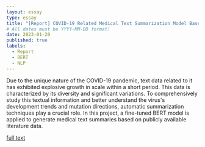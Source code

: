 ```yaml
---
layout: essay
type: essay
title: "[Report] COVID-19 Related Medical Text Summarization Model Based on BERT    "
# All dates must be YYYY-MM-DD format!
date: 2023-01-20
published: true
labels:
  - Report
  - BERT
  - NLP
---
```

Due to the unique nature of the COVID-19 pandemic, text data related to it has exhibited explosive growth in scale within a short period. This data is characterized by its diversity and significant variations. To comprehensively study this textual information and better understand the virus's development trends and mutation directions, automatic summarization techniques play a crucial role. In this project, a fine-tuned BERT model is applied to generate medical text summaries based on publicly available literature data. 

[full text](https://github.com/kaamava/BERT-Text-Summarization-COVID/blob/main/BERT-COVID-text.pdf)
